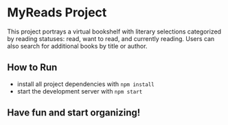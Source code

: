 # MyReads Project

This project portrays a virtual bookshelf with literary selections categorized by reading statuses: read, want to read, and currently reading. Users can also search for additional books by title or author.

## How to Run

* install all project dependencies with `npm install`
* start the development server with `npm start`

## Have fun and start organizing!
